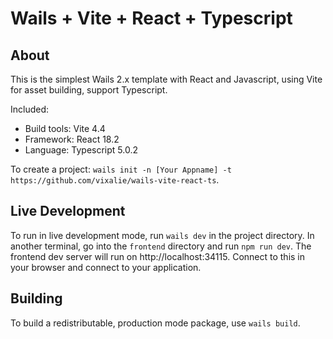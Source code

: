 # Wails + Vite + React + Typescript

## About

This is the simplest Wails 2.x template with React and Javascript, using Vite for asset building, support Typescript.

Included:

- Build tools: Vite 4.4
- Framework: React 18.2
- Language: Typescript 5.0.2

To create a project: `wails init -n [Your Appname] -t https://github.com/vixalie/wails-vite-react-ts`.

## Live Development

To run in live development mode, run `wails dev` in the project directory. In another terminal, go into the `frontend`
directory and run `npm run dev`. The frontend dev server will run on http://localhost:34115. Connect to this in your
browser and connect to your application.

## Building

To build a redistributable, production mode package, use `wails build`.
